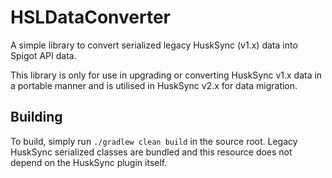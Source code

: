 # HSLDataConverter
A simple library to convert serialized legacy HuskSync (v1.x) data into Spigot API data.

This library is only for use in upgrading or converting HuskSync v1.x data in a portable manner and is utilised in HuskSync v2.x for data migration.

## Building
To build, simply run `./gradlew clean build` in the source root. Legacy HuskSync serialized classes are bundled and this resource does not depend on the HuskSync plugin itself.